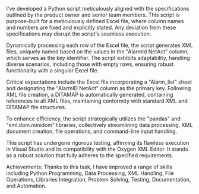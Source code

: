 I've developed a Python script meticulously aligned with the specifications outlined by the product owner and senior team members. This script is purpose-built for a meticulously defined Excel file, where column names and numbers are fixed and explicitly stated. Any deviation from these specifications may disrupt the script's seamless execution.

Dynamically processing each row of the Excel file, the script generates XML files, uniquely named based on the values in the "AlarmId NetAct" column, which serves as the key identifier. The script exhibits adaptability, handling diverse scenarios, including those with empty rows, ensuring robust functionality with a singular Excel file.

Critical expectations include the Excel file incorporating a "Alarm_list" sheet and designating the "AlarmID NetAct" column as the primary key. Following XML file creation, a DITAMAP is automatically generated, containing references to all XML files, maintaining conformity with standard XML and DITAMAP file structures.

To enhance efficiency, the script strategically utilizes the "pandas" and "xml.dom.minidom" libraries, collectively streamlining data processing, XML document creation, file operations, and command-line input handling.

This script has undergone rigorous testing, affirming its flawless execution in Visual Studio and its compatibility with the Oxygen XML Editor. It stands as a robust solution that fully adheres to the specified requirements.

Achievements: 
Thanks to this task, I have improved a range of skills including Python Programming, Data Processing, XML Handling, File Operations, Libraries Integration, Problem Solving, Testing, Documentation, and Automation.
